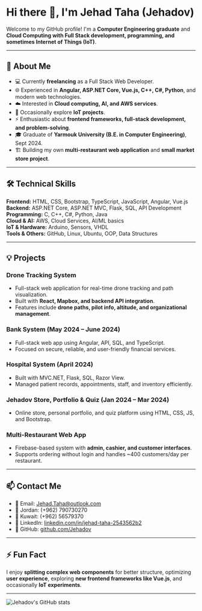 # Hi there 👋, I'm Jehad Taha (Jehadov)

Welcome to my GitHub profile! I'm a **Computer Engineering graduate** and  **Cloud Computing with Full Stack development, programming, and sometimes Internet of Things (IoT)**.  

---

## 🔭 About Me
- 💻 Currently **freelancing** as a Full Stack Web Developer.  
- 🌐 Experienced in **Angular, ASP.NET Core, Vue.js, C++, C#, Python**, and modern web technologies.  
- ☁️ Interested in **Cloud computing, AI, and AWS services**.  
- 🤖 Occasionally explore **IoT projects**.  
- ⚡ Enthusiastic about **frontend frameworks, full-stack development, and problem-solving**.  
- 🎓 Graduate of **Yarmouk University (B.E. in Computer Engineering)**, Sept 2024.  
- 🏗️ Building my own **multi-restaurant web application** and **small market store project**.  

---

## 🛠️ Technical Skills

**Frontend:** HTML, CSS, Bootstrap, TypeScript, JavaScript, Angular, Vue.js  
**Backend:** ASP.NET Core, ASP.NET MVC, Flask, SQL, API Development  
**Programming:** C, C++, C#, Python, Java  
**Cloud & AI:** AWS, Cloud Services, AI/ML basics  
**IoT & Hardware:** Arduino, Sensors, VHDL  
**Tools & Others:** GitHub, Linux, Ubuntu, OOP, Data Structures  

---

## 💡 Projects

### **Drone Tracking System**
- Full-stack web application for real-time drone tracking and path visualization.  
- Built with **React, Mapbox, and backend API integration**.  
- Features include **drone paths, pilot info, altitude, and organizational management**.

### **Bank System** (May 2024 – June 2024)
- Full-stack web app using Angular, API, SQL, and TypeScript.
- Focused on secure, reliable, and user-friendly financial services.

### **Hospital System** (April 2024)
- Built with MVC.NET, Flask, SQL, Razor View.
- Managed patient records, appointments, staff, and inventory efficiently.

### **Jehadov Store, Portfolio & Quiz** (Jan 2024 – Mar 2024)
- Online store, personal portfolio, and quiz platform using HTML, CSS, JS, and Bootstrap.

### **Multi-Restaurant Web App**
- Firebase-based system with **admin, cashier, and customer interfaces**.
- Supports ordering without login and handles ~400 customers/day per restaurant.

---

## 📫 Contact Me
- 📧 Email: [Jehad.Taha@outlook.com](mailto:Jehad.Taha@outlook.com)  
- 📱 Jordan: (+962) 790730270  
- 📱 Kuwait: (+962) 56579370  
- 🔗 LinkedIn: [linkedin.com/in/jehad-taha-2543562b2](https://www.linkedin.com/in/jehad-taha-2543562b2)  
- 🐙 GitHub: [github.com/Jehadov](https://github.com/Jehadov)  

---

## ⚡ Fun Fact
I enjoy **splitting complex web components** for better structure, optimizing **user experience**, exploring **new frontend frameworks like Vue.js**, and occasionally **IoT experiments**.

---

![Jehadov's GitHub stats](https://github-readme-stats.vercel.app/api?username=Jehadov&show_icons=true&theme=radical)
